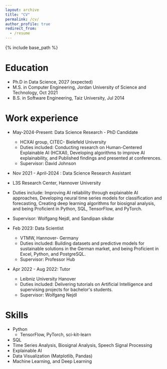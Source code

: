 ```yaml
---
layout: archive
title: "CV"
permalink: /cv/
author_profile: true
redirect_from:
  - /resume
---
```


{% include base_path %}

Education
======
* Ph.D in Data Science, 2027 (expected)
* M.S. in Computer Engineering, Jordan University of Science and Technology, Oct 2021
* B.S. in Software Engineering, Taiz University, Jul 2014

Work experience
======
* May-2024-Present: Data Science Research - PhD Candidate
  * HCXAI group, CITEC- Bielefeld University
  * Duties included: Conducting research on Human-Centered Explainable AI (HCXAI), Developing algorithms to improve AI explainability, and Published findings and presented at conferences.
  * Supervisor: David Johnson

* Nov 2021 - April-2024 : Data Science Research Assistant
*  L3S Research Center, Hannover University
* Duties include: Improving AI reliability through explainable AI approaches, Developing neural time series models for classification and forecasting, Creating deep learning algorithms for biosignal analysis, and being Proficient in Python, SQL, TensorFlow, and PyTorch. 
* Supervisor: Wolfgang Nejdl, and Sandipan sikdar

* Feb 2023: Data Scientist
  * VTMW, Hannover- Germany
  * Duties included: Building datasets and predictive models for sustainable solutions in the German market, and being Proficient in Excel, Python, and PostgreSQL.
  * Supervisor: Professor Hub

* Apr 2022 - Aug 2022: Tutor
  * Leibniz University Hanover
  * Duties included: Delivering tutorials on Artificial Intelligence and supervising projects for bachelor's students.
  * Supervisor: Wolfgang Nejdl
  
Skills
======
* Python
  * TensorFlow, PyTorch, sci-kit-learn
* SQL
* Time Series Analysis, Biosignal Analysis, Speech Signal Processing
* Explainable AI
* Data Visualization (Matplotlib, Pandas)
* Machine Learning, and Deep Learning
